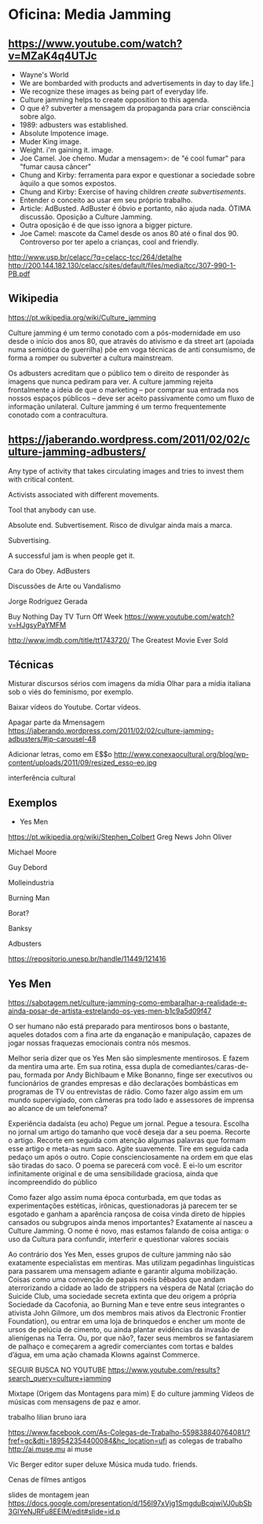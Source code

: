 # Oficina: Media Jamming

## https://www.youtube.com/watch?v=MZaK4q4UTJc
- Wayne's World
- We are bombarded with products and advertisements in day to day life.]
- We recognize these images as being part of everyday life.
- Culture jamming helps to create opposition to this agenda.
- O que é? subverter a mensagem da propaganda para criar consciência sobre algo.
- 1989: adbusters was established.
- Absolute Impotence image.
- Muder King image.
- Weight. i'm gaining it. image.
- Joe Camel. Joe chemo. Mudar a mensagem>: de "é cool fumar" para "fumar causa câncer"
- Chung and Kirby: ferramenta para expor e questionar a sociedade sobre àquilo a que somos expostos.
- Chung and Kirby: Exercise of having children *create subvertisements*.
- Entender o conceito ao usar em seu próprio trabalho.
- Article: AdBusted. AdBuster é óbvio e portanto, não ajuda nada. ÓTIMA discussão. Oposição a Culture Jamming.
- Outra oposição é de que isso ignora a bigger picture.
- Joe Camel: mascote da Camel desde os anos 80 até o final dos 90. Controverso por ter apelo a crianças, cool and friendly.

http://www.usp.br/celacc/?q=celacc-tcc/264/detalhe
http://200.144.182.130/celacc/sites/default/files/media/tcc/307-990-1-PB.pdf


## Wikipedia
https://pt.wikipedia.org/wiki/Culture_jamming

Culture jamming é um termo conotado com a pós-modernidade em uso desde o início dos anos 80, que através do ativismo e da street art (apoiada numa semiótica de guerrilha) põe em voga técnicas de anti consumismo, de forma a romper ou subverter a cultura mainstream.

Os adbusters acreditam que o público tem o direito de responder às imagens que nunca pediram para ver. A culture jamming rejeita frontalmente a ideia de que o marketing – por comprar sua entrada nos nossos espaços públicos – deve ser aceito passivamente como um fluxo de informação unilateral. Culture jamming é um termo frequentemente conotado com a contracultura.

## https://jaberando.wordpress.com/2011/02/02/culture-jamming-adbusters/

Any type of activity that takes circulating images and tries to invest them with critical content.

Activists associated with different movements.

Tool that anybody can use.

Absolute end. Subvertisement.
Risco de divulgar ainda mais a marca.

Subvertising.

A successful jam is when people get it.

Cara do Obey.
AdBusters

Discussões de Arte ou Vandalismo

Jorge Rodríguez Gerada 

Buy Nothing Day
TV Turn Off Week
https://www.youtube.com/watch?v=HJgsyPaYMFM

http://www.imdb.com/title/tt1743720/
The Greatest Movie Ever Sold

## Técnicas
Misturar discursos sérios com imagens da mídia
Olhar para a mídia italiana sob o viés do feminismo, por exemplo.

Baixar vídeos do Youtube.
Cortar vídeos.

Apagar parte da Mmensagem
https://jaberando.wordpress.com/2011/02/02/culture-jamming-adbusters/#jp-carousel-48

Adicionar letras, como em E$$o
http://www.conexaocultural.org/blog/wp-content/uploads/2011/09/resized_esso-eo.jpg

interferência cultural

## Exemplos
- Yes Men

https://pt.wikipedia.org/wiki/Stephen_Colbert
Greg News
John Oliver

Michael Moore

Guy Debord

Molleindustria

Burning Man

Borat?

Banksy

Adbusters

https://repositorio.unesp.br/handle/11449/121416

## Yes Men

https://sabotagem.net/culture-jamming-como-embaralhar-a-realidade-e-ainda-posar-de-artista-estrelando-os-yes-men-b1c9a5d09f47

O ser humano não está preparado para mentirosos bons o bastante, aqueles dotados com a fina arte da enganação e manipulação, capazes de jogar nossas fraquezas emocionais contra nós mesmos. 

Melhor seria dizer que os Yes Men são simplesmente mentirosos. E fazem da mentira uma arte. Em sua rotina, essa dupla de comediantes/caras-de-pau, formada por Andy Bichlbaum e Mike Bonanno, finge ser executivos ou funcionários de grandes empresas e dão declarações bombásticas em programas de TV ou entrevistas de rádio. Como fazer algo assim em um mundo supervigiado, com câmeras pra todo lado e assessores de imprensa ao alcance de um telefonema?

Experiência dadaísta (eu acho)
Pegue um jornal.
Pegue a tesoura.
Escolha no jornal um artigo do tamanho que você deseja dar a seu poema.
Recorte o artigo.
Recorte em seguida com atenção algumas palavras que formam esse artigo e meta-as num saco.
Agite suavemente.
Tire em seguida cada pedaço um após o outro.
Copie conscienciosamente na ordem em que elas são tiradas do saco.
O poema se parecerá com você.
E ei-lo um escritor infinitamente original e de uma sensibilidade graciosa, ainda que incompreendido do público

Como fazer algo assim numa época conturbada, em que todas as experimentações estéticas, irônicas, questionadoras já parecem ter se esgotado e ganham a aparência rançosa de coisa vinda direto de hippies cansados ou subgrupos ainda menos importantes? Exatamente aí nasceu a Culture Jamming. O nome é novo, mas estamos falando de coisa antiga: o uso da Cultura para confundir, interferir e questionar valores sociais

Ao contrário dos Yes Men, esses grupos de culture jamming não são exatamente especialistas em mentiras. Mas utilizam pegadinhas linguísticas para passarem uma mensagem adiante e garantir alguma mobilização. Coisas como uma convenção de papais noéis bêbados que andam aterrorizando a cidade ao lado de strippers na véspera de Natal (criação do Suicide Club, uma sociedade secreta extinta que deu origem a própria Sociedade da Cacofonia, ao Burning Man e teve entre seus integrantes o ativista John Gilmore, um dos membros mais ativos da Electronic Frontier Foundation), ou entrar em uma loja de brinquedos e encher um monte de ursos de pelúcia de cimento, ou ainda plantar evidências da invasão de alienígenas na Terra. Ou, por que não?, fazer seus membros se fantasiarem de palhaço e começarem a agredir comerciantes com tortas e baldes d’água, em uma ação chamada Klowns against Commerce.



SEGUIR BUSCA NO YOUTUBE
https://www.youtube.com/results?search_query=culture+jamming

Mixtape (Origem das Montagens para mim) E do culture jamming
Vídeos de músicas com mensagens de paz e amor.

trabalho lilian bruno iara

https://www.facebook.com/As-Colegas-de-Trabalho-559838840764081/?fref=gc&dti=189542354400084&hc_location=ufi as colegas de trabalho
http://ai.muse.mu ai muse

Vic Berger editor super deluxe
Música muda tudo. friends.

Cenas de filmes antigos

slides de montagem jean
https://docs.google.com/presentation/d/156I97xVjg1SmgduBcqjwiVJ0ubSb3GlYeNJRFu8EEIM/edit#slide=id.p